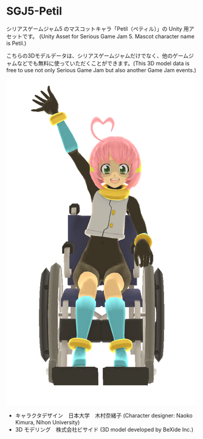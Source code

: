 # SGJ5-Petil

シリアスゲームジャム5 のマスコットキャラ「Petil（ペティル）」の Unity 用アセットです。 (Unity Asset for Serious Game Jam 5. Mascot character name is Petil.)

こちらの3Dモデルデータは、シリアスゲームジャムだけでなく、他のゲームジャムなどでも無料に使っていただくことができます。(This 3D model data is free to use not only Serious Game Jam but also another Game Jam events.)

![SGJ5 マスコットキャラの Petil](https://raw.githubusercontent.com/bexide/SGJ5-Petil/master/png/petil_0006.png)

* キャラクタデザイン　日本大学　木村奈緒子 (Character designer:   Naoko Kimura, Nihon University)
* 3D モデリング　株式会社ビサイド (3D model developed by BeXide Inc.)
